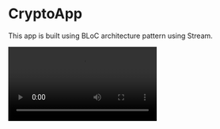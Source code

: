#   CryptoApp

This app is built using BLoC architecture pattern using Stream. 

![](Firebase_login.mov)
